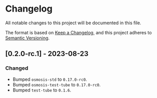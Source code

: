 # Changelog

All notable changes to this project will be documented in this file.

The format is based on [Keep a Changelog](https://keepachangelog.com/en/1.0.0/),
and this project adheres to [Semantic Versioning](https://semver.org/spec/v2.0.0.html).

## [0.2.0-rc.1] - 2023-08-23

### Changed

- Bumped `osmosis-std` to `0.17.0-rc0`.
- Bumped `osmosis-test-tube` to `0.17.0-rc0`.
- Bumped `test-tube` to `0.1.6`.
